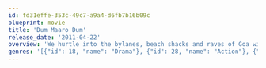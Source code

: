 ```yaml
---
id: fd31effe-353c-49c7-a9a4-d6fb7b16b09c
blueprint: movie
title: 'Dum Maaro Dum'
release_date: '2011-04-22'
overview: 'We hurtle into the bylanes, beach shacks and raves of Goa with Lorry as his life spirals out of control, with Joki as he tries to redeem the past and with Kamath as he goes no-holds-barred after the mysterious shadow figure behind it all... Punctuated with a soundtrack that moves from pulsating dance tracks to haunting Konkani songs, shot right in the midst of the teeming international tourist hotspots, Dum Maaro Dum takes you on a dramatic, thrilling trip filled with twists, turns, suspense... and a shocking finale!'
genres: '[{"id": 18, "name": "Drama"}, {"id": 28, "name": "Action"}, {"id": 80, "name": "Crime"}, {"id": 10769, "name": "Foreign"}]'
---
```


